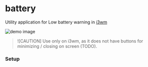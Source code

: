 # battery

Utility application for Low battery warning in [i3wm](https://i3wm.org/)

![demo image](https://i.imgur.com/dI5ZmjF.png)

> ![CAUTION]
> Use only on i3wm, as it does not have buttons for minimizing / closing on screen (TODO).

### Setup